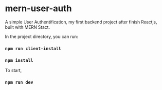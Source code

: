 # mern-user-auth
A simple User Authentification, my first backend project after finish Reactjs, built with MERN Stact.

In the project directory, you can run:

### `npm run client-install`
### `npm install`

To start, 
### `npm run dev`
